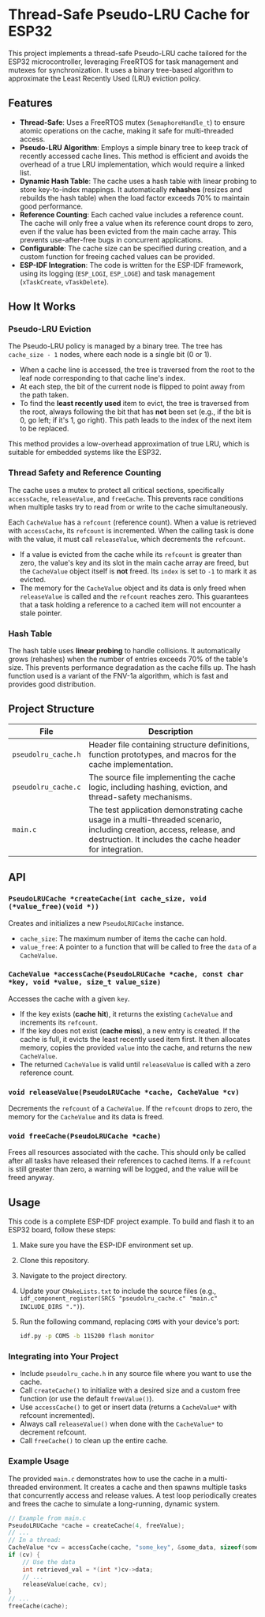 # Thread-Safe Pseudo-LRU Cache for ESP32

This project implements a thread-safe Pseudo-LRU cache tailored for the ESP32 microcontroller, leveraging FreeRTOS for task management and mutexes for synchronization. It uses a binary tree-based algorithm to approximate the Least Recently Used (LRU) eviction policy.

## Features

- **Thread-Safe**: Uses a FreeRTOS mutex (`SemaphoreHandle_t`) to ensure atomic operations on the cache, making it safe for multi-threaded access.
- **Pseudo-LRU Algorithm**: Employs a simple binary tree to keep track of recently accessed cache lines. This method is efficient and avoids the overhead of a true LRU implementation, which would require a linked list.
- **Dynamic Hash Table**: The cache uses a hash table with linear probing to store key-to-index mappings. It automatically **rehashes** (resizes and rebuilds the hash table) when the load factor exceeds 70% to maintain good performance.
- **Reference Counting**: Each cached value includes a reference count. The cache will only free a value when its reference count drops to zero, even if the value has been evicted from the main cache array. This prevents use-after-free bugs in concurrent applications.
- **Configurable**: The cache size can be specified during creation, and a custom function for freeing cached values can be provided.
- **ESP-IDF Integration**: The code is written for the ESP-IDF framework, using its logging (`ESP_LOGI`, `ESP_LOGE`) and task management (`xTaskCreate`, `vTaskDelete`).

## How It Works

### Pseudo-LRU Eviction

The Pseudo-LRU policy is managed by a binary tree. The tree has `cache_size - 1` nodes, where each node is a single bit (0 or 1).

- When a cache line is accessed, the tree is traversed from the root to the leaf node corresponding to that cache line's index.
- At each step, the bit of the current node is flipped to point away from the path taken.
- To find the **least recently used** item to evict, the tree is traversed from the root, always following the bit that has **not** been set (e.g., if the bit is 0, go left; if it's 1, go right). This path leads to the index of the next item to be replaced.

This method provides a low-overhead approximation of true LRU, which is suitable for embedded systems like the ESP32.

### Thread Safety and Reference Counting

The cache uses a mutex to protect all critical sections, specifically `accessCache`, `releaseValue`, and `freeCache`. This prevents race conditions when multiple tasks try to read from or write to the cache simultaneously.

Each `CacheValue` has a `refcount` (reference count). When a value is retrieved with `accessCache`, its `refcount` is incremented. When the calling task is done with the value, it must call `releaseValue`, which decrements the `refcount`.

- If a value is evicted from the cache while its `refcount` is greater than zero, the value's key and its slot in the main cache array are freed, but the `CacheValue` object itself is **not** freed. Its `index` is set to `-1` to mark it as evicted.
- The memory for the `CacheValue` object and its data is only freed when `releaseValue` is called and the `refcount` reaches zero. This guarantees that a task holding a reference to a cached item will not encounter a stale pointer.

### Hash Table

The hash table uses **linear probing** to handle collisions. It automatically grows (rehashes) when the number of entries exceeds 70% of the table's size. This prevents performance degradation as the cache fills up. The hash function used is a variant of the FNV-1a algorithm, which is fast and provides good distribution.

## Project Structure

| File                  | Description |
|-----------------------|-------------|
| `pseudolru_cache.h`   | Header file containing structure definitions, function prototypes, and macros for the cache implementation. |
| `pseudolru_cache.c`   | The source file implementing the cache logic, including hashing, eviction, and thread-safety mechanisms. |
| `main.c`              | The test application demonstrating cache usage in a multi-threaded scenario, including creation, access, release, and destruction. It includes the cache header for integration. |

## API

### `PseudoLRUCache *createCache(int cache_size, void (*value_free)(void *))`

Creates and initializes a new `PseudoLRUCache` instance.

- `cache_size`: The maximum number of items the cache can hold.
- `value_free`: A pointer to a function that will be called to free the `data` of a `CacheValue`.

### `CacheValue *accessCache(PseudoLRUCache *cache, const char *key, void *value, size_t value_size)`

Accesses the cache with a given `key`.

- If the key exists (**cache hit**), it returns the existing `CacheValue` and increments its `refcount`.
- If the key does not exist (**cache miss**), a new entry is created. If the cache is full, it evicts the least recently used item first. It then allocates memory, copies the provided `value` into the cache, and returns the new `CacheValue`.
- The returned `CacheValue` is valid until `releaseValue` is called with a zero reference count.

### `void releaseValue(PseudoLRUCache *cache, CacheValue *cv)`

Decrements the `refcount` of a `CacheValue`. If the `refcount` drops to zero, the memory for the `CacheValue` and its data is freed.

### `void freeCache(PseudoLRUCache *cache)`

Frees all resources associated with the cache. This should only be called after all tasks have released their references to cached items. If a `refcount` is still greater than zero, a warning will be logged, and the value will be freed anyway.

## Usage

This code is a complete ESP-IDF project example. To build and flash it to an ESP32 board, follow these steps:

1. Make sure you have the ESP-IDF environment set up.
2. Clone this repository.
3. Navigate to the project directory.
4. Update your `CMakeLists.txt` to include the source files (e.g., `idf_component_register(SRCS "pseudolru_cache.c" "main.c" INCLUDE_DIRS ".")`).
5. Run the following command, replacing `COM5` with your device's port:

   ```sh
   idf.py -p COM5 -b 115200 flash monitor

### Integrating into Your Project

- Include `pseudolru_cache.h` in any source file where you want to use the cache.
- Call `createCache()` to initialize with a desired size and a custom free function (or use the default `freeValue()`).
- Use `accessCache()` to get or insert data (returns a `CacheValue*` with refcount incremented).
- Always call `releaseValue()` when done with the `CacheValue*` to decrement refcount.
- Call `freeCache()` to clean up the entire cache.

### Example Usage

The provided `main.c` demonstrates how to use the cache in a multi-threaded environment. It creates a cache and then spawns multiple tasks that concurrently access and release values. A test loop periodically creates and frees the cache to simulate a long-running, dynamic system.

```c
// Example from main.c
PseudoLRUCache *cache = createCache(4, freeValue);
// ...
// In a thread:
CacheValue *cv = accessCache(cache, "some_key", &some_data, sizeof(some_data));
if (cv) {
    // Use the data
    int retrieved_val = *(int *)cv->data;
    // ...
    releaseValue(cache, cv);
}
// ...
freeCache(cache);
```
